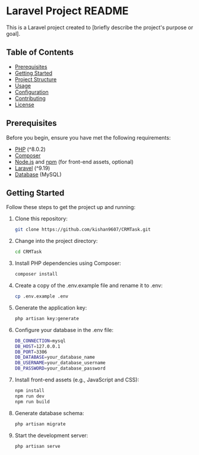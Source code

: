 # Laravel Project README

This is a Laravel project created to [briefly describe the project's purpose or goal].

## Table of Contents

-   [Prerequisites](#prerequisites)
-   [Getting Started](#getting-started)
-   [Project Structure](#project-structure)
-   [Usage](#usage)
-   [Configuration](#configuration)
-   [Contributing](#contributing)
-   [License](#license)

## Prerequisites

Before you begin, ensure you have met the following requirements:

-   [PHP](https://php.net) (^8.0.2)
-   [Composer](https://getcomposer.org)
-   [Node.js](https://nodejs.org) and [npm](https://www.npmjs.com) (for front-end assets, optional)
-   [Laravel](https://laravel.com) (^9.19)
-   [Database](#configure-database) (MySQL)

## Getting Started

Follow these steps to get the project up and running:

1.  Clone this repository:

    ```bash
    git clone https://github.com/kishan9607/CRMTask.git
    ```

2.  Change into the project directory:

    ```bash
    cd CRMTask
    ```

3.  Install PHP dependencies using Composer:

    ```bash
    composer install
    ```

4.  Create a copy of the .env.example file and rename it to .env:

    ```bash
    cp .env.example .env
    ```

5.  Generate the application key:

    ```bash
    php artisan key:generate
    ```

6.  Configure your database in the .env file:

    ```bash
    DB_CONNECTION=mysql
    DB_HOST=127.0.0.1
    DB_PORT=3306
    DB_DATABASE=your_database_name
    DB_USERNAME=your_database_username
    DB_PASSWORD=your_database_password
    ```

7.  Install front-end assets (e.g., JavaScript and CSS):

    ```bash
    npm install
    npm run dev
    npm run build
    ```

8.  Generate database schema:

    ```bash
    php artisan migrate
    ```

9.  Start the development server:

    ```bash
    php artisan serve
    ```
